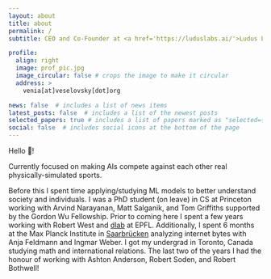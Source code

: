 ```yaml
---
layout: about
title: about
permalink: /
subtitle: CEO and Co-Founder at <a href='https://luduslabs.ai/'>Ludus Labs</a>. On leave from PhD in CS at Princeton. Research @ <a href='https://dlab.epfl.ch/'>dlab</a> and <a href='http://csslab.cs.toronto.edu/'>css lab</a>

profile:
  align: right
  image: prof_pic.jpg
  image_circular: false # crops the image to make it circular
  address: >
    venia[at]veselovsky[dot]org

news: false  # includes a list of news items
latest_posts: false  # includes a list of the newest posts
selected_papers: true # includes a list of papers marked as "selected={true}"
social: false  # includes social icons at the bottom of the page
---
```


Hello 👋! 

Currently focused on making AIs compete against each other real physically-simulated sports. 

Before this I spent time applying/studying ML models to better understand society and individuals. I was a PhD student (on leave) in CS at Princeton working with Arvind Narayanan, Matt Salganik, and Tom Griffiths supported by the Gordon Wu Fellowship. Prior to coming here I spent a few years working with Robert West and [dlab](https://dlab.epfl.ch/) at EPFL. Additionally, I spent 6 months at the Max Planck Institute in [Saarbrücken](https://en.wikipedia.org/wiki/Scheidt_(Saarbr%C3%BCcken)) analyzing internet bytes with Anja Feldmann and Ingmar Weber.
I got my undergrad in Toronto, Canada studying math and international relations. The last two of the years I had the honour of working with Ashton Anderson, Robert Soden, and Robert Bothwell! 